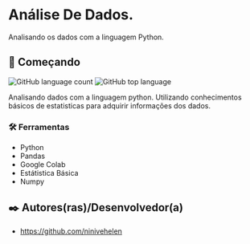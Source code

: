 # Análise De Dados.
Analisando os dados com a linguagem Python.

## 🚀 Começando
![GitHub language count](https://img.shields.io/github/languages/count/ninivehelen/Analise_De_Dados?color=pink&style=for-the-badge)
![GitHub top language](https://img.shields.io/github/languages/top/ninivehelen/Analise_De_Dados?color=pink&style=for-the-badge)</br>

Analisando dados com a linguagem python. Utilizando conhecimentos básicos de estatisticas para adquirir informações dos dados.  

### 🛠️ Ferramentas

* Python
* Pandas
* Google Colab
* Estátistica Básica 
* Numpy

## ✒️ Autores(ras)/Desenvolvedor(a)

* https://github.com/ninivehelen
